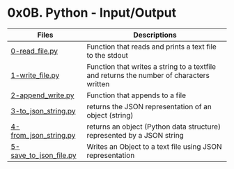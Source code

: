 # 0x0B. Python - Input/Output


Files | Descriptions
----- | ------------
[0-read_file.py](./0-read_file.py) | Function that reads and prints a text file to the stdout
[1-write_file.py](./1-write_file.py) | Function that writes a string to a textfile and returns the number of characters written
[2-append_write.py](./2-append_write.py) | Function that appends to a file
[3-to_json_string.py](./3-to_json_string.py) | returns the JSON representation of an object (string)
[4-from_json_string.py](./4-from_json_string.py) | returns an object (Python data structure) represented by a JSON string
[5-save_to_json_file.py](./5-save_to_json_file.py) | Writes an Object to a text file using JSON representation
